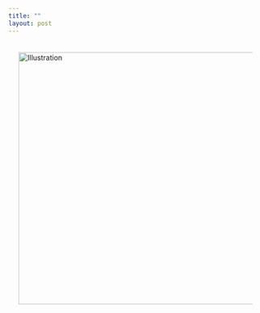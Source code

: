 ```yaml
---
title: ""
layout: post
---
```

<div style="display: flex; justify-content: center; padding: 20px;">
    <img src="{{ site.baseurl }}/assets/media/posts/" alt="Illustration" style="width: 500px; height: auto;">
</div>
